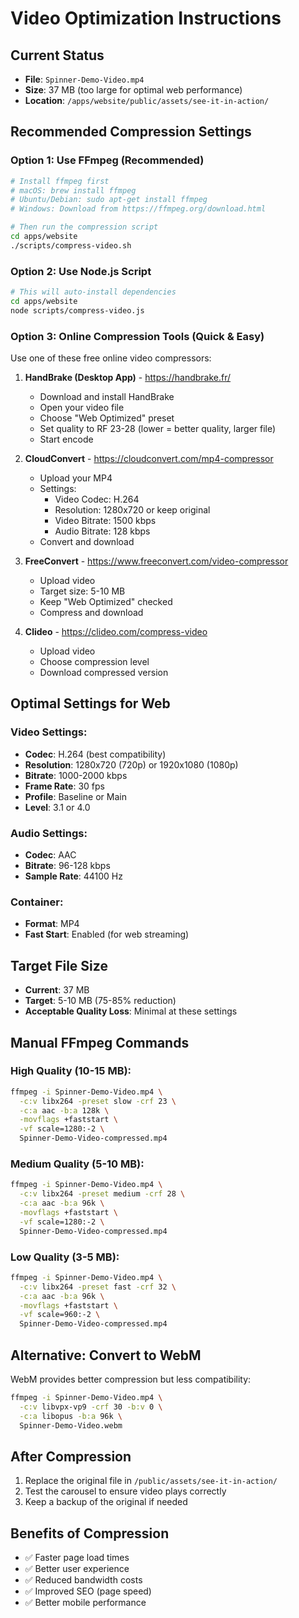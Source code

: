 # Video Optimization Instructions

## Current Status

- **File**: `Spinner-Demo-Video.mp4`
- **Size**: 37 MB (too large for optimal web performance)
- **Location**: `/apps/website/public/assets/see-it-in-action/`

## Recommended Compression Settings

### Option 1: Use FFmpeg (Recommended)

```bash
# Install ffmpeg first
# macOS: brew install ffmpeg
# Ubuntu/Debian: sudo apt-get install ffmpeg
# Windows: Download from https://ffmpeg.org/download.html

# Then run the compression script
cd apps/website
./scripts/compress-video.sh
```

### Option 2: Use Node.js Script

```bash
# This will auto-install dependencies
cd apps/website
node scripts/compress-video.js
```

### Option 3: Online Compression Tools (Quick & Easy)

Use one of these free online video compressors:

1. **HandBrake (Desktop App)** - https://handbrake.fr/
   - Download and install HandBrake
   - Open your video file
   - Choose "Web Optimized" preset
   - Set quality to RF 23-28 (lower = better quality, larger file)
   - Start encode

2. **CloudConvert** - https://cloudconvert.com/mp4-compressor
   - Upload your MP4
   - Settings:
     - Video Codec: H.264
     - Resolution: 1280x720 or keep original
     - Video Bitrate: 1500 kbps
     - Audio Bitrate: 128 kbps
   - Convert and download

3. **FreeConvert** - https://www.freeconvert.com/video-compressor
   - Upload video
   - Target size: 5-10 MB
   - Keep "Web Optimized" checked
   - Compress and download

4. **Clideo** - https://clideo.com/compress-video
   - Upload video
   - Choose compression level
   - Download compressed version

## Optimal Settings for Web

### Video Settings:

- **Codec**: H.264 (best compatibility)
- **Resolution**: 1280x720 (720p) or 1920x1080 (1080p)
- **Bitrate**: 1000-2000 kbps
- **Frame Rate**: 30 fps
- **Profile**: Baseline or Main
- **Level**: 3.1 or 4.0

### Audio Settings:

- **Codec**: AAC
- **Bitrate**: 96-128 kbps
- **Sample Rate**: 44100 Hz

### Container:

- **Format**: MP4
- **Fast Start**: Enabled (for web streaming)

## Target File Size

- **Current**: 37 MB
- **Target**: 5-10 MB (75-85% reduction)
- **Acceptable Quality Loss**: Minimal at these settings

## Manual FFmpeg Commands

### High Quality (10-15 MB):

```bash
ffmpeg -i Spinner-Demo-Video.mp4 \
  -c:v libx264 -preset slow -crf 23 \
  -c:a aac -b:a 128k \
  -movflags +faststart \
  -vf scale=1280:-2 \
  Spinner-Demo-Video-compressed.mp4
```

### Medium Quality (5-10 MB):

```bash
ffmpeg -i Spinner-Demo-Video.mp4 \
  -c:v libx264 -preset medium -crf 28 \
  -c:a aac -b:a 96k \
  -movflags +faststart \
  -vf scale=1280:-2 \
  Spinner-Demo-Video-compressed.mp4
```

### Low Quality (3-5 MB):

```bash
ffmpeg -i Spinner-Demo-Video.mp4 \
  -c:v libx264 -preset fast -crf 32 \
  -c:a aac -b:a 96k \
  -movflags +faststart \
  -vf scale=960:-2 \
  Spinner-Demo-Video-compressed.mp4
```

## Alternative: Convert to WebM

WebM provides better compression but less compatibility:

```bash
ffmpeg -i Spinner-Demo-Video.mp4 \
  -c:v libvpx-vp9 -crf 30 -b:v 0 \
  -c:a libopus -b:a 96k \
  Spinner-Demo-Video.webm
```

## After Compression

1. Replace the original file in `/public/assets/see-it-in-action/`
2. Test the carousel to ensure video plays correctly
3. Keep a backup of the original if needed

## Benefits of Compression

- ✅ Faster page load times
- ✅ Better user experience
- ✅ Reduced bandwidth costs
- ✅ Improved SEO (page speed)
- ✅ Better mobile performance
